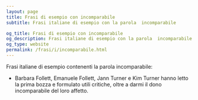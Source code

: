 ```yaml
---
layout: page
title: Frasi di esempio con incomparabile 
subtitle: Frasi italiane di esempio con la parola  incomparabile

og_title: Frasi di esempio con incomparabile 
og_description: Frasi italiane di esempio con la parola  incomparabile
og_type: website
permalink: /frasi/i/incomparabile.html
---
```


Frasi italiane di esempio contenenti la parola incomparabile:


- Barbara Follett, Emanuele Follett, Jann Turner e Kim Turner hanno letto la prima bozza e formulato utili critiche, oltre a darmi il dono incomparabile del loro affetto.
